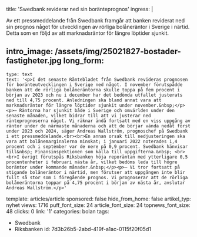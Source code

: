 title: 'Swedbank reviderar ned sin boränteprognos'
ingress: |
  <p>Av ett pressmeddelande från Swedbank framgår att banken reviderat ned sin prognos något för utvecklingen av rörliga bolåneräntor i Sverige i närtid. Detta som en följd av att marknadsräntor för längre löptider sjunkit.
  </p>
  
intro_image: /assets/img/25021827-bostader-fastigheter.jpg
long_form:
  -
    type: text
    text: '<p>I det senaste Räntebladet från Swedbank revideras prognosen för boränteutvecklingen i Sverige ned något. I november förutspådde banken att de rörliga bolåneräntorna skulle toppa på fem procent i början av 2023 och nu i december har det bedömda utfallet justerats ned till 4,75 procent. Anledningen ska bland annat vara att marknadsräntor för längre löptider sjunkit under november.&nbsp;</p><p>– Räntorna har sjunkit både i Sverige och omvärlden under den senaste månaden, vilket bidrar till att vi justerar ned ränteprognoserna något. Vi räknar ändå fortsatt med en viss uppgång av räntor under de närmaste månaderna och att de börjar vända nedåt först under 2023 och 2024, säger Andreas Wallström, prognoschef på Swedbank i ett pressmeddelande.<br><br>En annan orsak till nedjusteringen ska vara att bolånemarginalerna minskat; i januari 2022 noterades 1,4 procent och i september var de nere på 0,9 procent. Swedbank hänvisar till&nbsp; Finansinspektionen som källa till uppgifterna.&nbsp; <br><br>I övrigt förutspås Riksbanken höja reporäntan med ytterligare 0,5 procentenheter i februari nästa år, vilket bedöms leda till högre boräntor under kommande månader.&nbsp;</p><p>– Vi tror fortsatt på stigande bolåneräntor i närtid, men förutser att uppgången inte blir fullt så stor som i föregående prognos. Vi prognoserar att de rörliga bolåneräntorna toppar på 4,75 procent i början av nästa år, avslutar Andreas Wallström.</p>'
template: articles/article
sponsored: false
hide_from_home: false
artikel_typ: nyhet
views: 1716
puff_font_size: 24
article_font_size: 24
topnews_font_size: 48
clicks: 0
link: '1'
categories: bolan
tags:
  - Swedbank
  - Riksbanken
id: 7d3b26b5-2abd-419f-a1ac-0115f20f05d1
